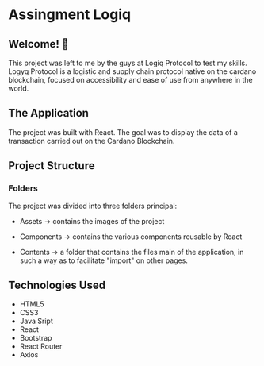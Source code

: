 # Assingment Logiq

## Welcome! 👋

This project was left to me by the guys at Logiq Protocol to test my skills. Logyq Protocol is a logistic and supply chain protocol native on the cardano blockchain, focused on accessibility and ease of use from anywhere in the world.

## The Application

The project was built with React. The goal was to display the data of a transaction carried out on the Cardano Blockchain.

## Project Structure

### Folders

The project was divided into three folders principal:

- Assets -> contains the images of the project

- Components -> contains the various components reusable by React

- Contents -> a folder that contains the files main of the application, in such a way as to facilitate "import" on other pages.

## Technologies Used

- HTML5
- CSS3
- Java Sript
- React
- Bootstrap
- React Router
- Axios
